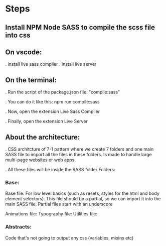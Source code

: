 # Steps

## Install NPM Node SASS to compile the scss file into css

## On vscode:
. install live sass compiler
. install live server

## On the terminal:

. Run the script  of the package.json file: "compile:sass"

. You can do it like this:
npm run compile:sass

. Now, open the extension Live Sass Compiler 

. Finally, open the extension Live Server

## About the architecture:
. CSS architcture of 7-1 pattern where we create 7 folders and one main SASS file to import all the files in these folders.
Is made to handle large multi-page websites or web apps.

. All these files will be inside the SASS folder
Folders:

### Base: 
Base file: For low level basics (such as resets, styles for the html and body element selectors).
This file should be a partial, so we can import it into the main SASS file.
Partial files start with an underscore

Animations file:
Typography file:
Utilities file:

### Abstracts:
Code that's not going to output any css (variables, mixins etc)